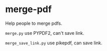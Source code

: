 # merge-pdf

Help people to merge pdfs.

`merge.py` use PYPDF2, can't save link.

`merge_save_link.py` use pikepdf, can save link.

